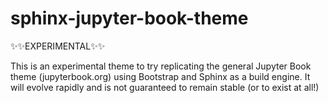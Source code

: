 # sphinx-jupyter-book-theme

✨✨EXPERIMENTAL✨✨

This is an experimental theme to try replicating the general Jupyter Book theme (jupyterbook.org)
using Bootstrap and Sphinx as a build engine. It will evolve rapidly and is not guaranteed to
remain stable (or to exist at all!)